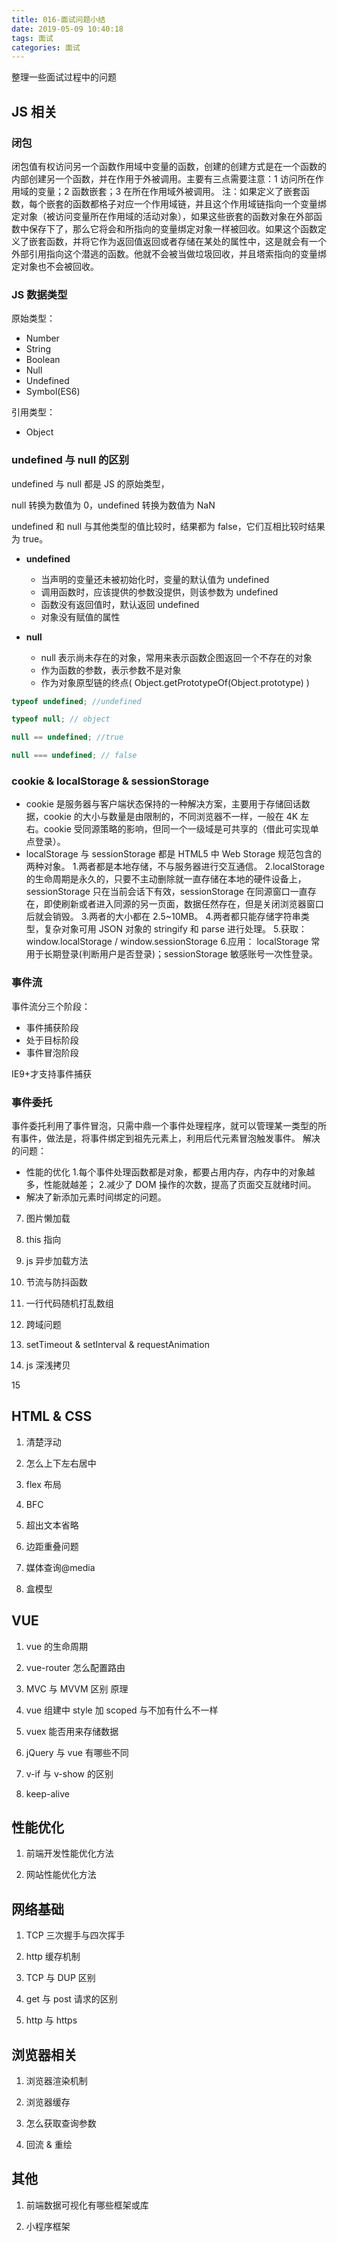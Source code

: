 ```yaml
---
title: 016-面试问题小结
date: 2019-05-09 10:40:18
tags: 面试
categories: 面试
---
```


整理一些面试过程中的问题

## JS 相关

### 闭包

闭包值有权访问另一个函数作用域中变量的函数，创建的创建方式是在一个函数的内部创建另一个函数，并在作用于外被调用。主要有三点需要注意：1 访问所在作用域的变量；2 函数嵌套；3 在所在作用域外被调用。
注：如果定义了嵌套函数，每个嵌套的函数都格子对应一个作用域链，并且这个作用域链指向一个变量绑定对象（被访问变量所在作用域的活动对象），如果这些嵌套的函数对象在外部函数中保存下了，那么它将会和所指向的变量绑定对象一样被回收。如果这个函数定义了嵌套函数，并将它作为返回值返回或者存储在某处的属性中，这是就会有一个外部引用指向这个潜逃的函数。他就不会被当做垃圾回收，并且塔索指向的变量绑定对象也不会被回收。

### JS 数据类型

原始类型：

- Number
- String
- Boolean
- Null
- Undefined
- Symbol(ES6)

引用类型：

- Object

### undefined 与 null 的区别

undefined 与 null 都是 JS 的原始类型，

null 转换为数值为 0，undefined 转换为数值为 NaN

undefined 和 null 与其他类型的值比较时，结果都为 false，它们互相比较时结果为 true。

- **undefined**

  - 当声明的变量还未被初始化时，变量的默认值为 undefined
  - 调用函数时，应该提供的参数没提供，则该参数为 undefined
  - 函数没有返回值时，默认返回 undefined
  - 对象没有赋值的属性

- **null**
  - null 表示尚未存在的对象，常用来表示函数企图返回一个不存在的对象
  - 作为函数的参数，表示参数不是对象
  - 作为对象原型链的终点( Object.getPrototypeOf(Object.prototype) )

```js
typeof undefined; //undefined

typeof null; // object

null == undefined; //true

null === undefined; // false
```

### cookie & localStorage & sessionStorage

- cookie 是服务器与客户端状态保持的一种解决方案，主要用于存储回话数据，cookie 的大小与数量是由限制的，不同浏览器不一样，一般在 4K 左右。cookie 受同源策略的影响，但同一个一级域是可共享的（借此可实现单点登录）。
- localStorage 与 sessionStorage 都是 HTML5 中 Web Storage 规范包含的两种对象。 1.两者都是本地存储，不与服务器进行交互通信。
  2.localStorage 的生命周期是永久的，只要不主动删除就一直存储在本地的硬件设备上，sessionStorage 只在当前会话下有效，sessionStorage 在同源窗口一直存在，即使刷新或者进入同源的另一页面，数据任然存在，但是关闭浏览器窗口后就会销毁。 3.两者的大小都在 2.5~10MB。 4.两者都只能存储字符串类型，复杂对象可用 JSON 对象的 stringify 和 parse 进行处理。 5.获取：window.localStorage / window.sessionStorage 6.应用： localStorage 常用于长期登录(判断用户是否登录)；sessionStorage 敏感账号一次性登录。

### 事件流

事件流分三个阶段：

- 事件捕获阶段
- 处于目标阶段
- 事件冒泡阶段

IE9+才支持事件捕获

### 事件委托

事件委托利用了事件冒泡，只需中鼎一个事件处理程序，就可以管理某一类型的所有事件，做法是，将事件绑定到祖先元素上，利用后代元素冒泡触发事件。
解决的问题：

- 性能的优化 1.每个事件处理函数都是对象，都要占用内存，内存中的对象越多，性能就越差； 2.减少了 DOM 操作的次数，提高了页面交互就绪时间。
- 解决了新添加元素时间绑定的问题。

7. 图片懒加载

8. this 指向

9. js 异步加载方法

10. 节流与防抖函数

11. 一行代码随机打乱数组

12. 跨域问题

13. setTimeout & setInterval & requestAnimation

14. js 深浅拷贝

15

## HTML & CSS

1. 清楚浮动

2. 怎么上下左右居中

3. flex 布局

4. BFC

5. 超出文本省略

6. 边距重叠问题

7. 媒体查询@media

8. 盒模型

## VUE

1. vue 的生命周期

2. vue-router 怎么配置路由

3. MVC 与 MVVM 区别 原理

4. vue 组建中 style 加 scoped 与不加有什么不一样

5. vuex 能否用来存储数据

6. jQuery 与 vue 有哪些不同

7. v-if 与 v-show 的区别

8. keep-alive

## 性能优化

1. 前端开发性能优化方法

2. 网站性能优化方法

## 网络基础

1. TCP 三次握手与四次挥手

2. http 缓存机制

3. TCP 与 DUP 区别

4. get 与 post 请求的区别

5. http 与 https

## 浏览器相关

1. 浏览器渲染机制

2. 浏览器缓存

3. 怎么获取查询参数

4. 回流 & 重绘

## 其他

1. 前端数据可视化有哪些框架或库

2. 小程序框架
